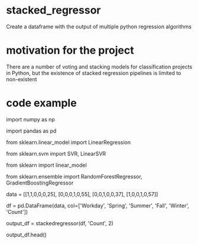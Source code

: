 # stacked_regressor
Create a dataframe with the output of multiple python regression algorithms

# motivation for the project 

There are a number of voting and stacking models for classification projects in Python, but the existence of stacked regression pipelines is limited to non-existent

# code example
import numpy as np

import pandas as pd

from sklearn.linear_model import LinearRegression

from sklearn.svm import SVR, LinearSVR

from sklearn import linear_model

from sklearn.ensemble import RandomForestRegressor, GradientBoostingRegressor

data = [[1,1,0,0,0,25], [0,0,0,1,0,55], [0,0,1,0,0,37], [1,0,0,1,0,57]]

df = pd.DataFrame(data, col=['Workday', 'Spring', 'Summer', 'Fall', 'Winter', 'Count'])

output_df = stackedregressor(df, 'Count', 2)

output_df.head()

